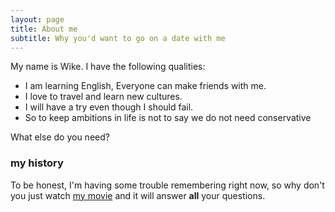 ```yaml
---
layout: page
title: About me
subtitle: Why you'd want to go on a date with me
---
```


My name is Wike. 
I have the following qualities:

- I am learning English, Everyone can make friends with me.
- I love to travel and learn new cultures.
- I will have a try even though I should fail. 
- So to keep ambitions in life is not to say we do not need conservative

What else do you need?

### my history

To be honest, I'm having some trouble remembering right now, so why don't you just watch [my movie](##http://en.wikipedia.org/wiki/The_Princess_Bride_%28film%29##) and it will answer **all** your questions.
